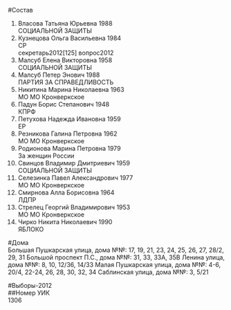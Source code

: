 #Состав  
1. Власова Татьяна Юрьевна 1988  
    СОЦИАЛЬНОЙ ЗАЩИТЫ  
2. Кузнецова Ольга Васильевна 1984  
    СР  
    секретарь2012[125] вопрос2012  
3. Малсуб Елена Викторовна 1958  
    СОЦИАЛЬНОЙ ЗАЩИТЫ  
4. Малсуб Петер Энович 1988  
    ПАРТИЯ ЗА СПРАВЕДЛИВОСТЬ  
5. Никитина Марина Николаевна 1963  
    МО МО Кронверкское  
6. Падун Борис Степанович 1948  
    КПРФ  
7. Петухова Надежда Ивановна 1959  
    ЕР  
8. Резникова Галина Петровна 1962  
    МО МО Кронверкское  
9. Родионова Марина Петровна 1979  
    За женщин России  
10. Свинцов Владимир Дмитриевич 1959  
    СОЦИАЛЬНОЙ ЗАЩИТЫ  
11. Селезинка Павел Александрович 1977  
    МО МО Кронверкское  
12. Смирнова Алла Борисовна 1964  
    ЛДПР  
13. Стрелец Георгий Владимирович 1953  
    МО МО Кронверкское  
14. Чирко Никита Николаевич 1990  
    ЯБЛОКО  
  
#Дома  
Большая Пушкарская улица, дома №№: 17, 19, 21, 23, 24, 25, 26, 27, 28/2, 29, 31 Большой проспект П.С., дома №№: 31, 33, 33А, 35В Ленина улица, дома №№: 8, 10, 12/36, 14/33 Малая Пушкарская улица, дома №№: 4-6, 20/4, 22-24, 26, 28, 30, 32, 34 Саблинская улица, дома №№: 3, 5/21  
  
#Выборы-2012  
##Номер УИК  
1306  
